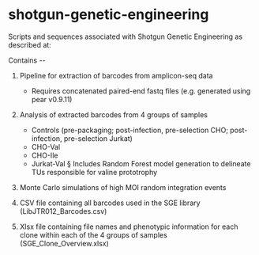 # shotgun-genetic-engineering

Scripts and sequences associated with Shotgun Genetic Engineering as described at:

Contains --

1. Pipeline for extraction of barcodes from amplicon-seq data

      - Requires concatenated paired-end fastq files (e.g. generated using pear v0.9.11)
  
2. Analysis of extracted barcodes from 4 groups of samples

      - Controls (pre-packaging; post-infection, pre-selection CHO; post-infection, pre-selection Jurkat)
      - CHO-Val
      - CHO-Ile
      - Jurkat-Val
        § Includes Random Forest model generation to delineate TUs responsible for valine prototrophy
  
3. Monte Carlo simulations of high MOI random integration events

4. CSV file containing all barcodes used in the SGE library (LibJTR012_Barcodes.csv)

5. Xlsx file containing file names and phenotypic information for each clone within each of the 4 groups of samples (SGE_Clone_Overview.xlsx)
